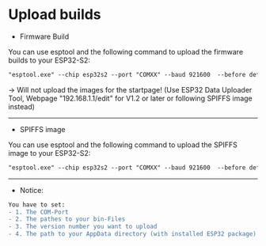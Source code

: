 # Upload builds

* Firmware Build

You can use esptool and the following command to upload the firmware builds to your ESP32-S2:

```diff
"esptool.exe" --chip esp32s2 --port "COMXX" --baud 921600  --before default_reset --after hard_reset write_flash  -z --flash_mode keep --flash_freq keep --flash_size keep 0x1000 "ESP32S2_CocktailCube_V1.3.ino.bootloader.bin" 0x8000 "ESP32S2_CocktailCube_V1.3.ino.partitions.bin" 0xe000 "..\AppData\Local\Arduino15\packages\esp32\hardware\esp32\3.1.1/tools/partitions/boot_app0.bin" 0x10000 "ESP32S2_CocktailCube_V1.3.ino.bin"
```

-> Will not upload the images for the startpage! (Use ESP32 Data Uploader Tool, Webpage "192.168.1.1/edit" for V1.2 or later or following SPIFFS image instead)

---

* SPIFFS image

You can use esptool and the following command to upload the SPIFFS image to your ESP32-S2:

```diff
"esptool.exe" --chip esp32s2 --port "COMXX" --baud 921600  --before default_reset --after hard_reset write_flash  -z --flash_mode keep --flash_freq keep --flash_size keep 0x00210000 "ESP32S2_CocktailCube_V1.3.ino.spiffs.bin"
```

---

* Notice:
```diff
You have to set:
- 1. The COM-Port
- 2. The pathes to your bin-Files
- 3. The version number you want to upload
- 4. The path to your AppData directory (with installed ESP32 package)
```
